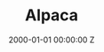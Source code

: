 ---
title: Alpaca
date: 2000-01-01 00:00:00 Z
position: 1
client: Honda
agency: Weiden & Kennedy
image: "/uploads/honda-alpaca.jpg"
video: 283454009
production-company:
dop:
producer:
awards:
layout: project
---
